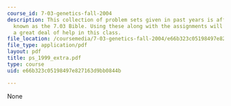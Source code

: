 ```yaml
---
course_id: 7-03-genetics-fall-2004
description: This collection of problem sets given in past years is affectionately
  known as the 7.03 Bible. Using these along with the assignments will give the student
  a great deal of help in this class.
file_location: /coursemedia/7-03-genetics-fall-2004/e66b323c05198497e827163d9bb0844b_ps_1999_extra.pdf
file_type: application/pdf
layout: pdf
title: ps_1999_extra.pdf
type: course
uid: e66b323c05198497e827163d9bb0844b

---
```

None